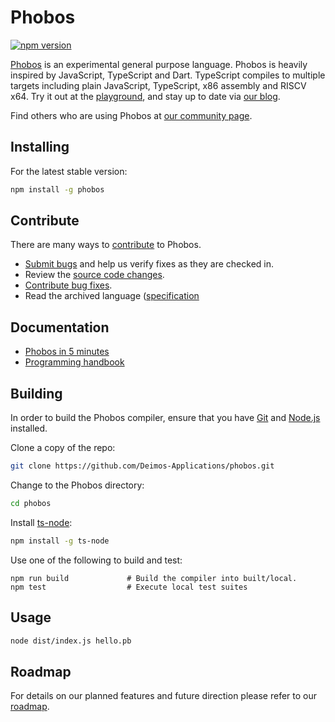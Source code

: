 # Phobos

[![npm version](https://badge.fury.io/js/typescript.svg)](https://www.npmjs.com/package/phobos)

[Phobos](https://deimos.app/phobos/) is an experimental general purpose language. Phobos is heavily inspired by JavaScript, TypeScript and Dart. TypeScript compiles to multiple targets including plain JavaScript, TypeScript, x86 assembly and RISCV x64. Try it out at the [playground](https://deimos.app/phobos/play/), and stay up to date via [our blog](https://deimos.app/blog/category/phobos).

Find others who are using Phobos at [our community page](https://deimos.app/phobos/community/).

## Installing

For the latest stable version:

```bash
npm install -g phobos
```

## Contribute

There are many ways to [contribute](https://github.com/Deimos-Applications/phobos/blob/main/CONTRIBUTING.md) to Phobos.

- [Submit bugs](https://github.com/Deimos-Applications/phobos/issues) and help us verify fixes as they are checked in.
- Review the [source code changes](https://github.com/Deimos-Applications/phobos/pulls).
- [Contribute bug fixes](https://github.com/Deimos-Applications/phobos/blob/main/CONTRIBUTING.md).
- Read the archived language ([specification](https://deimos.app/phobos/spec)

## Documentation

- [Phobos in 5 minutes](https://deimos.app/phobos/5-min)
- [Programming handbook](https://deimos.app/phobos/handbook)

## Building

In order to build the Phobos compiler, ensure that you have [Git](https://git-scm.com/downloads) and [Node.js](https://nodejs.org/) installed.

Clone a copy of the repo:

```bash
git clone https://github.com/Deimos-Applications/phobos.git
```

Change to the Phobos directory:

```bash
cd phobos
```

Install [ts-node](https://www.npmjs.com/package/ts-node):

```bash
npm install -g ts-node
```

Use one of the following to build and test:

```
npm run build             # Build the compiler into built/local.
npm test                  # Execute local test suites
```

## Usage

```bash
node dist/index.js hello.pb
```

## Roadmap

For details on our planned features and future direction please refer to our [roadmap](https://github.com/Deimos-Applications/phobos/Roadmap).
